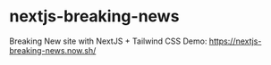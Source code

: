 # nextjs-breaking-news
Breaking New site with NextJS + Tailwind CSS
Demo: 
https://nextjs-breaking-news.now.sh/
